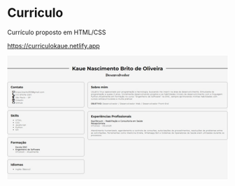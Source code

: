 # Curriculo
Currículo proposto em HTML/CSS

https://curriculokaue.netlify.app

![imagem do site](img/curriculo-html.jpeg)
